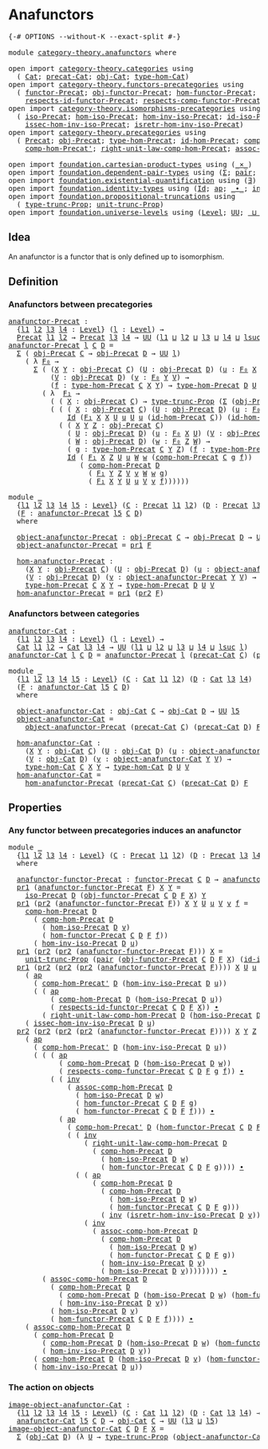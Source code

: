 # Anafunctors

<pre class="Agda"><a id="24" class="Symbol">{-#</a> <a id="28" class="Keyword">OPTIONS</a> <a id="36" class="Pragma">--without-K</a> <a id="48" class="Pragma">--exact-split</a> <a id="62" class="Symbol">#-}</a>

<a id="67" class="Keyword">module</a> <a id="74" href="category-theory.anafunctors.html" class="Module">category-theory.anafunctors</a> <a id="102" class="Keyword">where</a>

<a id="109" class="Keyword">open</a> <a id="114" class="Keyword">import</a> <a id="121" href="category-theory.categories.html" class="Module">category-theory.categories</a> <a id="148" class="Keyword">using</a>
  <a id="156" class="Symbol">(</a> <a id="158" href="category-theory.categories.html#2099" class="Function">Cat</a><a id="161" class="Symbol">;</a> <a id="163" href="category-theory.categories.html#2249" class="Function">precat-Cat</a><a id="173" class="Symbol">;</a> <a id="175" href="category-theory.categories.html#2299" class="Function">obj-Cat</a><a id="182" class="Symbol">;</a> <a id="184" href="category-theory.categories.html#2429" class="Function">type-hom-Cat</a><a id="196" class="Symbol">)</a>
<a id="198" class="Keyword">open</a> <a id="203" class="Keyword">import</a> <a id="210" href="category-theory.functors-precategories.html" class="Module">category-theory.functors-precategories</a> <a id="249" class="Keyword">using</a>
  <a id="257" class="Symbol">(</a> <a id="259" href="category-theory.functors-precategories.html#1046" class="Function">functor-Precat</a><a id="273" class="Symbol">;</a> <a id="275" href="category-theory.functors-precategories.html#1611" class="Function">obj-functor-Precat</a><a id="293" class="Symbol">;</a> <a id="295" href="category-theory.functors-precategories.html#1707" class="Function">hom-functor-Precat</a><a id="313" class="Symbol">;</a>
    <a id="319" href="category-theory.functors-precategories.html#2258" class="Function">respects-id-functor-Precat</a><a id="345" class="Symbol">;</a> <a id="347" href="category-theory.functors-precategories.html#1928" class="Function">respects-comp-functor-Precat</a><a id="375" class="Symbol">)</a>
<a id="377" class="Keyword">open</a> <a id="382" class="Keyword">import</a> <a id="389" href="category-theory.isomorphisms-precategories.html" class="Module">category-theory.isomorphisms-precategories</a> <a id="432" class="Keyword">using</a>
  <a id="440" class="Symbol">(</a> <a id="442" href="category-theory.isomorphisms-precategories.html#3057" class="Function">iso-Precat</a><a id="452" class="Symbol">;</a> <a id="454" href="category-theory.isomorphisms-precategories.html#3165" class="Function">hom-iso-Precat</a><a id="468" class="Symbol">;</a> <a id="470" href="category-theory.isomorphisms-precategories.html#3518" class="Function">hom-inv-iso-Precat</a><a id="488" class="Symbol">;</a> <a id="490" href="category-theory.isomorphisms-precategories.html#4737" class="Function">id-iso-Precat</a><a id="503" class="Symbol">;</a>
    <a id="509" href="category-theory.isomorphisms-precategories.html#3663" class="Function">issec-hom-inv-iso-Precat</a><a id="533" class="Symbol">;</a> <a id="535" href="category-theory.isomorphisms-precategories.html#3904" class="Function">isretr-hom-inv-iso-Precat</a><a id="560" class="Symbol">)</a>
<a id="562" class="Keyword">open</a> <a id="567" class="Keyword">import</a> <a id="574" href="category-theory.precategories.html" class="Module">category-theory.precategories</a> <a id="604" class="Keyword">using</a>
  <a id="612" class="Symbol">(</a> <a id="614" href="category-theory.precategories.html#2242" class="Function">Precat</a><a id="620" class="Symbol">;</a> <a id="622" href="category-theory.precategories.html#2555" class="Function">obj-Precat</a><a id="632" class="Symbol">;</a> <a id="634" href="category-theory.precategories.html#2674" class="Function">type-hom-Precat</a><a id="649" class="Symbol">;</a> <a id="651" href="category-theory.precategories.html#3833" class="Function">id-hom-Precat</a><a id="664" class="Symbol">;</a> <a id="666" href="category-theory.precategories.html#3056" class="Function">comp-hom-Precat</a><a id="681" class="Symbol">;</a>
    <a id="687" href="category-theory.precategories.html#3223" class="Function">comp-hom-Precat&#39;</a><a id="703" class="Symbol">;</a> <a id="705" href="category-theory.precategories.html#4126" class="Function">right-unit-law-comp-hom-Precat</a><a id="735" class="Symbol">;</a> <a id="737" href="category-theory.precategories.html#3381" class="Function">assoc-comp-hom-Precat</a><a id="758" class="Symbol">)</a>

<a id="761" class="Keyword">open</a> <a id="766" class="Keyword">import</a> <a id="773" href="foundation.cartesian-product-types.html" class="Module">foundation.cartesian-product-types</a> <a id="808" class="Keyword">using</a> <a id="814" class="Symbol">(</a><a id="815" href="foundation-core.cartesian-product-types.html#577" class="Function Operator">_×_</a><a id="818" class="Symbol">)</a>
<a id="820" class="Keyword">open</a> <a id="825" class="Keyword">import</a> <a id="832" href="foundation.dependent-pair-types.html" class="Module">foundation.dependent-pair-types</a> <a id="864" class="Keyword">using</a> <a id="870" class="Symbol">(</a><a id="871" href="foundation-core.dependent-pair-types.html#502" class="Record">Σ</a><a id="872" class="Symbol">;</a> <a id="874" href="foundation-core.dependent-pair-types.html#575" class="InductiveConstructor">pair</a><a id="878" class="Symbol">;</a> <a id="880" href="foundation-core.dependent-pair-types.html#592" class="Field">pr1</a><a id="883" class="Symbol">;</a> <a id="885" href="foundation-core.dependent-pair-types.html#604" class="Field">pr2</a><a id="888" class="Symbol">)</a>
<a id="890" class="Keyword">open</a> <a id="895" class="Keyword">import</a> <a id="902" href="foundation.existential-quantification.html" class="Module">foundation.existential-quantification</a> <a id="940" class="Keyword">using</a> <a id="946" class="Symbol">(</a><a id="947" href="foundation.existential-quantification.html#1759" class="Function">∃</a><a id="948" class="Symbol">)</a>
<a id="950" class="Keyword">open</a> <a id="955" class="Keyword">import</a> <a id="962" href="foundation.identity-types.html" class="Module">foundation.identity-types</a> <a id="988" class="Keyword">using</a> <a id="994" class="Symbol">(</a><a id="995" href="foundation-core.identity-types.html#1754" class="Datatype">Id</a><a id="997" class="Symbol">;</a> <a id="999" href="foundation-core.identity-types.html#4017" class="Function">ap</a><a id="1001" class="Symbol">;</a> <a id="1003" href="foundation-core.identity-types.html#2412" class="Function Operator">_∙_</a><a id="1006" class="Symbol">;</a> <a id="1008" href="foundation-core.identity-types.html#2716" class="Function">inv</a><a id="1011" class="Symbol">)</a>
<a id="1013" class="Keyword">open</a> <a id="1018" class="Keyword">import</a> <a id="1025" href="foundation.propositional-truncations.html" class="Module">foundation.propositional-truncations</a> <a id="1062" class="Keyword">using</a>
  <a id="1070" class="Symbol">(</a> <a id="1072" href="foundation.propositional-truncations.html#2012" class="Function">type-trunc-Prop</a><a id="1087" class="Symbol">;</a> <a id="1089" href="foundation.propositional-truncations.html#2096" class="Function">unit-trunc-Prop</a><a id="1104" class="Symbol">)</a>
<a id="1106" class="Keyword">open</a> <a id="1111" class="Keyword">import</a> <a id="1118" href="foundation.universe-levels.html" class="Module">foundation.universe-levels</a> <a id="1145" class="Keyword">using</a> <a id="1151" class="Symbol">(</a><a id="1152" href="Agda.Primitive.html#597" class="Postulate">Level</a><a id="1157" class="Symbol">;</a> <a id="1159" href="foundation-core.universe-levels.html#222" class="Primitive">UU</a><a id="1161" class="Symbol">;</a> <a id="1163" href="Agda.Primitive.html#810" class="Primitive Operator">_⊔_</a><a id="1166" class="Symbol">;</a> <a id="1168" href="Agda.Primitive.html#780" class="Primitive">lsuc</a><a id="1172" class="Symbol">)</a>
</pre>
## Idea

An anafunctor is a functor that is only defined up to isomorphism.

## Definition

### Anafunctors between precategories

<pre class="Agda"><a id="anafunctor-Precat"></a><a id="1318" href="category-theory.anafunctors.html#1318" class="Function">anafunctor-Precat</a> <a id="1336" class="Symbol">:</a>
  <a id="1340" class="Symbol">{</a><a id="1341" href="category-theory.anafunctors.html#1341" class="Bound">l1</a> <a id="1344" href="category-theory.anafunctors.html#1344" class="Bound">l2</a> <a id="1347" href="category-theory.anafunctors.html#1347" class="Bound">l3</a> <a id="1350" href="category-theory.anafunctors.html#1350" class="Bound">l4</a> <a id="1353" class="Symbol">:</a> <a id="1355" href="Agda.Primitive.html#597" class="Postulate">Level</a><a id="1360" class="Symbol">}</a> <a id="1362" class="Symbol">(</a><a id="1363" href="category-theory.anafunctors.html#1363" class="Bound">l</a> <a id="1365" class="Symbol">:</a> <a id="1367" href="Agda.Primitive.html#597" class="Postulate">Level</a><a id="1372" class="Symbol">)</a> <a id="1374" class="Symbol">→</a>
  <a id="1378" href="category-theory.precategories.html#2242" class="Function">Precat</a> <a id="1385" href="category-theory.anafunctors.html#1341" class="Bound">l1</a> <a id="1388" href="category-theory.anafunctors.html#1344" class="Bound">l2</a> <a id="1391" class="Symbol">→</a> <a id="1393" href="category-theory.precategories.html#2242" class="Function">Precat</a> <a id="1400" href="category-theory.anafunctors.html#1347" class="Bound">l3</a> <a id="1403" href="category-theory.anafunctors.html#1350" class="Bound">l4</a> <a id="1406" class="Symbol">→</a> <a id="1408" href="foundation-core.universe-levels.html#222" class="Primitive">UU</a> <a id="1411" class="Symbol">(</a><a id="1412" href="category-theory.anafunctors.html#1341" class="Bound">l1</a> <a id="1415" href="Agda.Primitive.html#810" class="Primitive Operator">⊔</a> <a id="1417" href="category-theory.anafunctors.html#1344" class="Bound">l2</a> <a id="1420" href="Agda.Primitive.html#810" class="Primitive Operator">⊔</a> <a id="1422" href="category-theory.anafunctors.html#1347" class="Bound">l3</a> <a id="1425" href="Agda.Primitive.html#810" class="Primitive Operator">⊔</a> <a id="1427" href="category-theory.anafunctors.html#1350" class="Bound">l4</a> <a id="1430" href="Agda.Primitive.html#810" class="Primitive Operator">⊔</a> <a id="1432" href="Agda.Primitive.html#780" class="Primitive">lsuc</a> <a id="1437" href="category-theory.anafunctors.html#1363" class="Bound">l</a><a id="1438" class="Symbol">)</a>
<a id="1440" href="category-theory.anafunctors.html#1318" class="Function">anafunctor-Precat</a> <a id="1458" href="category-theory.anafunctors.html#1458" class="Bound">l</a> <a id="1460" href="category-theory.anafunctors.html#1460" class="Bound">C</a> <a id="1462" href="category-theory.anafunctors.html#1462" class="Bound">D</a> <a id="1464" class="Symbol">=</a>
  <a id="1468" href="foundation-core.dependent-pair-types.html#502" class="Record">Σ</a> <a id="1470" class="Symbol">(</a> <a id="1472" href="category-theory.precategories.html#2555" class="Function">obj-Precat</a> <a id="1483" href="category-theory.anafunctors.html#1460" class="Bound">C</a> <a id="1485" class="Symbol">→</a> <a id="1487" href="category-theory.precategories.html#2555" class="Function">obj-Precat</a> <a id="1498" href="category-theory.anafunctors.html#1462" class="Bound">D</a> <a id="1500" class="Symbol">→</a> <a id="1502" href="foundation-core.universe-levels.html#222" class="Primitive">UU</a> <a id="1505" href="category-theory.anafunctors.html#1458" class="Bound">l</a><a id="1506" class="Symbol">)</a>
    <a id="1512" class="Symbol">(</a> <a id="1514" class="Symbol">λ</a> <a id="1516" href="category-theory.anafunctors.html#1516" class="Bound">F₀</a> <a id="1519" class="Symbol">→</a>
      <a id="1527" href="foundation-core.dependent-pair-types.html#502" class="Record">Σ</a> <a id="1529" class="Symbol">(</a> <a id="1531" class="Symbol">(</a><a id="1532" href="category-theory.anafunctors.html#1532" class="Bound">X</a> <a id="1534" href="category-theory.anafunctors.html#1534" class="Bound">Y</a> <a id="1536" class="Symbol">:</a> <a id="1538" href="category-theory.precategories.html#2555" class="Function">obj-Precat</a> <a id="1549" href="category-theory.anafunctors.html#1460" class="Bound">C</a><a id="1550" class="Symbol">)</a> <a id="1552" class="Symbol">(</a><a id="1553" href="category-theory.anafunctors.html#1553" class="Bound">U</a> <a id="1555" class="Symbol">:</a> <a id="1557" href="category-theory.precategories.html#2555" class="Function">obj-Precat</a> <a id="1568" href="category-theory.anafunctors.html#1462" class="Bound">D</a><a id="1569" class="Symbol">)</a> <a id="1571" class="Symbol">(</a><a id="1572" href="category-theory.anafunctors.html#1572" class="Bound">u</a> <a id="1574" class="Symbol">:</a> <a id="1576" href="category-theory.anafunctors.html#1516" class="Bound">F₀</a> <a id="1579" href="category-theory.anafunctors.html#1532" class="Bound">X</a> <a id="1581" href="category-theory.anafunctors.html#1553" class="Bound">U</a><a id="1582" class="Symbol">)</a> <a id="1584" class="Symbol">→</a>
          <a id="1596" class="Symbol">(</a><a id="1597" href="category-theory.anafunctors.html#1597" class="Bound">V</a> <a id="1599" class="Symbol">:</a> <a id="1601" href="category-theory.precategories.html#2555" class="Function">obj-Precat</a> <a id="1612" href="category-theory.anafunctors.html#1462" class="Bound">D</a><a id="1613" class="Symbol">)</a> <a id="1615" class="Symbol">(</a><a id="1616" href="category-theory.anafunctors.html#1616" class="Bound">v</a> <a id="1618" class="Symbol">:</a> <a id="1620" href="category-theory.anafunctors.html#1516" class="Bound">F₀</a> <a id="1623" href="category-theory.anafunctors.html#1534" class="Bound">Y</a> <a id="1625" href="category-theory.anafunctors.html#1597" class="Bound">V</a><a id="1626" class="Symbol">)</a> <a id="1628" class="Symbol">→</a>
          <a id="1640" class="Symbol">(</a><a id="1641" href="category-theory.anafunctors.html#1641" class="Bound">f</a> <a id="1643" class="Symbol">:</a> <a id="1645" href="category-theory.precategories.html#2674" class="Function">type-hom-Precat</a> <a id="1661" href="category-theory.anafunctors.html#1460" class="Bound">C</a> <a id="1663" href="category-theory.anafunctors.html#1532" class="Bound">X</a> <a id="1665" href="category-theory.anafunctors.html#1534" class="Bound">Y</a><a id="1666" class="Symbol">)</a> <a id="1668" class="Symbol">→</a> <a id="1670" href="category-theory.precategories.html#2674" class="Function">type-hom-Precat</a> <a id="1686" href="category-theory.anafunctors.html#1462" class="Bound">D</a> <a id="1688" href="category-theory.anafunctors.html#1553" class="Bound">U</a> <a id="1690" href="category-theory.anafunctors.html#1597" class="Bound">V</a><a id="1691" class="Symbol">)</a>
        <a id="1701" class="Symbol">(</a> <a id="1703" class="Symbol">λ</a>  <a id="1706" href="category-theory.anafunctors.html#1706" class="Bound">F₁</a> <a id="1709" class="Symbol">→</a>
          <a id="1721" class="Symbol">(</a> <a id="1723" class="Symbol">(</a> <a id="1725" href="category-theory.anafunctors.html#1725" class="Bound">X</a> <a id="1727" class="Symbol">:</a> <a id="1729" href="category-theory.precategories.html#2555" class="Function">obj-Precat</a> <a id="1740" href="category-theory.anafunctors.html#1460" class="Bound">C</a><a id="1741" class="Symbol">)</a> <a id="1743" class="Symbol">→</a> <a id="1745" href="foundation.propositional-truncations.html#2012" class="Function">type-trunc-Prop</a> <a id="1761" class="Symbol">(</a><a id="1762" href="foundation-core.dependent-pair-types.html#502" class="Record">Σ</a> <a id="1764" class="Symbol">(</a><a id="1765" href="category-theory.precategories.html#2555" class="Function">obj-Precat</a> <a id="1776" href="category-theory.anafunctors.html#1462" class="Bound">D</a><a id="1777" class="Symbol">)</a> <a id="1779" class="Symbol">(</a><a id="1780" href="category-theory.anafunctors.html#1516" class="Bound">F₀</a> <a id="1783" href="category-theory.anafunctors.html#1725" class="Bound">X</a><a id="1784" class="Symbol">)))</a> <a id="1788" href="foundation-core.cartesian-product-types.html#577" class="Function Operator">×</a>
          <a id="1800" class="Symbol">(</a> <a id="1802" class="Symbol">(</a> <a id="1804" class="Symbol">(</a> <a id="1806" href="category-theory.anafunctors.html#1806" class="Bound">X</a> <a id="1808" class="Symbol">:</a> <a id="1810" href="category-theory.precategories.html#2555" class="Function">obj-Precat</a> <a id="1821" href="category-theory.anafunctors.html#1460" class="Bound">C</a><a id="1822" class="Symbol">)</a> <a id="1824" class="Symbol">(</a><a id="1825" href="category-theory.anafunctors.html#1825" class="Bound">U</a> <a id="1827" class="Symbol">:</a> <a id="1829" href="category-theory.precategories.html#2555" class="Function">obj-Precat</a> <a id="1840" href="category-theory.anafunctors.html#1462" class="Bound">D</a><a id="1841" class="Symbol">)</a> <a id="1843" class="Symbol">(</a><a id="1844" href="category-theory.anafunctors.html#1844" class="Bound">u</a> <a id="1846" class="Symbol">:</a> <a id="1848" href="category-theory.anafunctors.html#1516" class="Bound">F₀</a> <a id="1851" href="category-theory.anafunctors.html#1806" class="Bound">X</a> <a id="1853" href="category-theory.anafunctors.html#1825" class="Bound">U</a><a id="1854" class="Symbol">)</a> <a id="1856" class="Symbol">→</a>
              <a id="1872" href="foundation-core.identity-types.html#1754" class="Datatype">Id</a> <a id="1875" class="Symbol">(</a><a id="1876" href="category-theory.anafunctors.html#1706" class="Bound">F₁</a> <a id="1879" href="category-theory.anafunctors.html#1806" class="Bound">X</a> <a id="1881" href="category-theory.anafunctors.html#1806" class="Bound">X</a> <a id="1883" href="category-theory.anafunctors.html#1825" class="Bound">U</a> <a id="1885" href="category-theory.anafunctors.html#1844" class="Bound">u</a> <a id="1887" href="category-theory.anafunctors.html#1825" class="Bound">U</a> <a id="1889" href="category-theory.anafunctors.html#1844" class="Bound">u</a> <a id="1891" class="Symbol">(</a><a id="1892" href="category-theory.precategories.html#3833" class="Function">id-hom-Precat</a> <a id="1906" href="category-theory.anafunctors.html#1460" class="Bound">C</a><a id="1907" class="Symbol">))</a> <a id="1910" class="Symbol">(</a><a id="1911" href="category-theory.precategories.html#3833" class="Function">id-hom-Precat</a> <a id="1925" href="category-theory.anafunctors.html#1462" class="Bound">D</a><a id="1926" class="Symbol">))</a> <a id="1929" href="foundation-core.cartesian-product-types.html#577" class="Function Operator">×</a>
            <a id="1943" class="Symbol">(</a> <a id="1945" class="Symbol">(</a> <a id="1947" href="category-theory.anafunctors.html#1947" class="Bound">X</a> <a id="1949" href="category-theory.anafunctors.html#1949" class="Bound">Y</a> <a id="1951" href="category-theory.anafunctors.html#1951" class="Bound">Z</a> <a id="1953" class="Symbol">:</a> <a id="1955" href="category-theory.precategories.html#2555" class="Function">obj-Precat</a> <a id="1966" href="category-theory.anafunctors.html#1460" class="Bound">C</a><a id="1967" class="Symbol">)</a>
              <a id="1983" class="Symbol">(</a> <a id="1985" href="category-theory.anafunctors.html#1985" class="Bound">U</a> <a id="1987" class="Symbol">:</a> <a id="1989" href="category-theory.precategories.html#2555" class="Function">obj-Precat</a> <a id="2000" href="category-theory.anafunctors.html#1462" class="Bound">D</a><a id="2001" class="Symbol">)</a> <a id="2003" class="Symbol">(</a><a id="2004" href="category-theory.anafunctors.html#2004" class="Bound">u</a> <a id="2006" class="Symbol">:</a> <a id="2008" href="category-theory.anafunctors.html#1516" class="Bound">F₀</a> <a id="2011" href="category-theory.anafunctors.html#1947" class="Bound">X</a> <a id="2013" href="category-theory.anafunctors.html#1985" class="Bound">U</a><a id="2014" class="Symbol">)</a> <a id="2016" class="Symbol">(</a><a id="2017" href="category-theory.anafunctors.html#2017" class="Bound">V</a> <a id="2019" class="Symbol">:</a> <a id="2021" href="category-theory.precategories.html#2555" class="Function">obj-Precat</a> <a id="2032" href="category-theory.anafunctors.html#1462" class="Bound">D</a><a id="2033" class="Symbol">)</a> <a id="2035" class="Symbol">(</a><a id="2036" href="category-theory.anafunctors.html#2036" class="Bound">v</a> <a id="2038" class="Symbol">:</a> <a id="2040" href="category-theory.anafunctors.html#1516" class="Bound">F₀</a> <a id="2043" href="category-theory.anafunctors.html#1949" class="Bound">Y</a> <a id="2045" href="category-theory.anafunctors.html#2017" class="Bound">V</a><a id="2046" class="Symbol">)</a>
              <a id="2062" class="Symbol">(</a> <a id="2064" href="category-theory.anafunctors.html#2064" class="Bound">W</a> <a id="2066" class="Symbol">:</a> <a id="2068" href="category-theory.precategories.html#2555" class="Function">obj-Precat</a> <a id="2079" href="category-theory.anafunctors.html#1462" class="Bound">D</a><a id="2080" class="Symbol">)</a> <a id="2082" class="Symbol">(</a><a id="2083" href="category-theory.anafunctors.html#2083" class="Bound">w</a> <a id="2085" class="Symbol">:</a> <a id="2087" href="category-theory.anafunctors.html#1516" class="Bound">F₀</a> <a id="2090" href="category-theory.anafunctors.html#1951" class="Bound">Z</a> <a id="2092" href="category-theory.anafunctors.html#2064" class="Bound">W</a><a id="2093" class="Symbol">)</a> <a id="2095" class="Symbol">→</a>
              <a id="2111" class="Symbol">(</a> <a id="2113" href="category-theory.anafunctors.html#2113" class="Bound">g</a> <a id="2115" class="Symbol">:</a> <a id="2117" href="category-theory.precategories.html#2674" class="Function">type-hom-Precat</a> <a id="2133" href="category-theory.anafunctors.html#1460" class="Bound">C</a> <a id="2135" href="category-theory.anafunctors.html#1949" class="Bound">Y</a> <a id="2137" href="category-theory.anafunctors.html#1951" class="Bound">Z</a><a id="2138" class="Symbol">)</a> <a id="2140" class="Symbol">(</a><a id="2141" href="category-theory.anafunctors.html#2141" class="Bound">f</a> <a id="2143" class="Symbol">:</a> <a id="2145" href="category-theory.precategories.html#2674" class="Function">type-hom-Precat</a> <a id="2161" href="category-theory.anafunctors.html#1460" class="Bound">C</a> <a id="2163" href="category-theory.anafunctors.html#1947" class="Bound">X</a> <a id="2165" href="category-theory.anafunctors.html#1949" class="Bound">Y</a><a id="2166" class="Symbol">)</a> <a id="2168" class="Symbol">→</a>
              <a id="2184" href="foundation-core.identity-types.html#1754" class="Datatype">Id</a> <a id="2187" class="Symbol">(</a> <a id="2189" href="category-theory.anafunctors.html#1706" class="Bound">F₁</a> <a id="2192" href="category-theory.anafunctors.html#1947" class="Bound">X</a> <a id="2194" href="category-theory.anafunctors.html#1951" class="Bound">Z</a> <a id="2196" href="category-theory.anafunctors.html#1985" class="Bound">U</a> <a id="2198" href="category-theory.anafunctors.html#2004" class="Bound">u</a> <a id="2200" href="category-theory.anafunctors.html#2064" class="Bound">W</a> <a id="2202" href="category-theory.anafunctors.html#2083" class="Bound">w</a> <a id="2204" class="Symbol">(</a><a id="2205" href="category-theory.precategories.html#3056" class="Function">comp-hom-Precat</a> <a id="2221" href="category-theory.anafunctors.html#1460" class="Bound">C</a> <a id="2223" href="category-theory.anafunctors.html#2113" class="Bound">g</a> <a id="2225" href="category-theory.anafunctors.html#2141" class="Bound">f</a><a id="2226" class="Symbol">))</a>
                 <a id="2246" class="Symbol">(</a> <a id="2248" href="category-theory.precategories.html#3056" class="Function">comp-hom-Precat</a> <a id="2264" href="category-theory.anafunctors.html#1462" class="Bound">D</a>
                   <a id="2285" class="Symbol">(</a> <a id="2287" href="category-theory.anafunctors.html#1706" class="Bound">F₁</a> <a id="2290" href="category-theory.anafunctors.html#1949" class="Bound">Y</a> <a id="2292" href="category-theory.anafunctors.html#1951" class="Bound">Z</a> <a id="2294" href="category-theory.anafunctors.html#2017" class="Bound">V</a> <a id="2296" href="category-theory.anafunctors.html#2036" class="Bound">v</a> <a id="2298" href="category-theory.anafunctors.html#2064" class="Bound">W</a> <a id="2300" href="category-theory.anafunctors.html#2083" class="Bound">w</a> <a id="2302" href="category-theory.anafunctors.html#2113" class="Bound">g</a><a id="2303" class="Symbol">)</a>
                   <a id="2324" class="Symbol">(</a> <a id="2326" href="category-theory.anafunctors.html#1706" class="Bound">F₁</a> <a id="2329" href="category-theory.anafunctors.html#1947" class="Bound">X</a> <a id="2331" href="category-theory.anafunctors.html#1949" class="Bound">Y</a> <a id="2333" href="category-theory.anafunctors.html#1985" class="Bound">U</a> <a id="2335" href="category-theory.anafunctors.html#2004" class="Bound">u</a> <a id="2337" href="category-theory.anafunctors.html#2017" class="Bound">V</a> <a id="2339" href="category-theory.anafunctors.html#2036" class="Bound">v</a> <a id="2341" href="category-theory.anafunctors.html#2141" class="Bound">f</a><a id="2342" class="Symbol">))))))</a>

<a id="2350" class="Keyword">module</a> <a id="2357" href="category-theory.anafunctors.html#2357" class="Module">_</a>
  <a id="2361" class="Symbol">{</a><a id="2362" href="category-theory.anafunctors.html#2362" class="Bound">l1</a> <a id="2365" href="category-theory.anafunctors.html#2365" class="Bound">l2</a> <a id="2368" href="category-theory.anafunctors.html#2368" class="Bound">l3</a> <a id="2371" href="category-theory.anafunctors.html#2371" class="Bound">l4</a> <a id="2374" href="category-theory.anafunctors.html#2374" class="Bound">l5</a> <a id="2377" class="Symbol">:</a> <a id="2379" href="Agda.Primitive.html#597" class="Postulate">Level</a><a id="2384" class="Symbol">}</a> <a id="2386" class="Symbol">(</a><a id="2387" href="category-theory.anafunctors.html#2387" class="Bound">C</a> <a id="2389" class="Symbol">:</a> <a id="2391" href="category-theory.precategories.html#2242" class="Function">Precat</a> <a id="2398" href="category-theory.anafunctors.html#2362" class="Bound">l1</a> <a id="2401" href="category-theory.anafunctors.html#2365" class="Bound">l2</a><a id="2403" class="Symbol">)</a> <a id="2405" class="Symbol">(</a><a id="2406" href="category-theory.anafunctors.html#2406" class="Bound">D</a> <a id="2408" class="Symbol">:</a> <a id="2410" href="category-theory.precategories.html#2242" class="Function">Precat</a> <a id="2417" href="category-theory.anafunctors.html#2368" class="Bound">l3</a> <a id="2420" href="category-theory.anafunctors.html#2371" class="Bound">l4</a><a id="2422" class="Symbol">)</a>
  <a id="2426" class="Symbol">(</a><a id="2427" href="category-theory.anafunctors.html#2427" class="Bound">F</a> <a id="2429" class="Symbol">:</a> <a id="2431" href="category-theory.anafunctors.html#1318" class="Function">anafunctor-Precat</a> <a id="2449" href="category-theory.anafunctors.html#2374" class="Bound">l5</a> <a id="2452" href="category-theory.anafunctors.html#2387" class="Bound">C</a> <a id="2454" href="category-theory.anafunctors.html#2406" class="Bound">D</a><a id="2455" class="Symbol">)</a>
  <a id="2459" class="Keyword">where</a>
  
  <a id="2470" href="category-theory.anafunctors.html#2470" class="Function">object-anafunctor-Precat</a> <a id="2495" class="Symbol">:</a> <a id="2497" href="category-theory.precategories.html#2555" class="Function">obj-Precat</a> <a id="2508" href="category-theory.anafunctors.html#2387" class="Bound">C</a> <a id="2510" class="Symbol">→</a> <a id="2512" href="category-theory.precategories.html#2555" class="Function">obj-Precat</a> <a id="2523" href="category-theory.anafunctors.html#2406" class="Bound">D</a> <a id="2525" class="Symbol">→</a> <a id="2527" href="foundation-core.universe-levels.html#222" class="Primitive">UU</a> <a id="2530" href="category-theory.anafunctors.html#2374" class="Bound">l5</a>
  <a id="2535" href="category-theory.anafunctors.html#2470" class="Function">object-anafunctor-Precat</a> <a id="2560" class="Symbol">=</a> <a id="2562" href="foundation-core.dependent-pair-types.html#592" class="Field">pr1</a> <a id="2566" href="category-theory.anafunctors.html#2427" class="Bound">F</a>

  <a id="2571" href="category-theory.anafunctors.html#2571" class="Function">hom-anafunctor-Precat</a> <a id="2593" class="Symbol">:</a>
    <a id="2599" class="Symbol">(</a><a id="2600" href="category-theory.anafunctors.html#2600" class="Bound">X</a> <a id="2602" href="category-theory.anafunctors.html#2602" class="Bound">Y</a> <a id="2604" class="Symbol">:</a> <a id="2606" href="category-theory.precategories.html#2555" class="Function">obj-Precat</a> <a id="2617" href="category-theory.anafunctors.html#2387" class="Bound">C</a><a id="2618" class="Symbol">)</a> <a id="2620" class="Symbol">(</a><a id="2621" href="category-theory.anafunctors.html#2621" class="Bound">U</a> <a id="2623" class="Symbol">:</a> <a id="2625" href="category-theory.precategories.html#2555" class="Function">obj-Precat</a> <a id="2636" href="category-theory.anafunctors.html#2406" class="Bound">D</a><a id="2637" class="Symbol">)</a> <a id="2639" class="Symbol">(</a><a id="2640" href="category-theory.anafunctors.html#2640" class="Bound">u</a> <a id="2642" class="Symbol">:</a> <a id="2644" href="category-theory.anafunctors.html#2470" class="Function">object-anafunctor-Precat</a> <a id="2669" href="category-theory.anafunctors.html#2600" class="Bound">X</a> <a id="2671" href="category-theory.anafunctors.html#2621" class="Bound">U</a><a id="2672" class="Symbol">)</a>
    <a id="2678" class="Symbol">(</a><a id="2679" href="category-theory.anafunctors.html#2679" class="Bound">V</a> <a id="2681" class="Symbol">:</a> <a id="2683" href="category-theory.precategories.html#2555" class="Function">obj-Precat</a> <a id="2694" href="category-theory.anafunctors.html#2406" class="Bound">D</a><a id="2695" class="Symbol">)</a> <a id="2697" class="Symbol">(</a><a id="2698" href="category-theory.anafunctors.html#2698" class="Bound">v</a> <a id="2700" class="Symbol">:</a> <a id="2702" href="category-theory.anafunctors.html#2470" class="Function">object-anafunctor-Precat</a> <a id="2727" href="category-theory.anafunctors.html#2602" class="Bound">Y</a> <a id="2729" href="category-theory.anafunctors.html#2679" class="Bound">V</a><a id="2730" class="Symbol">)</a> <a id="2732" class="Symbol">→</a>
    <a id="2738" href="category-theory.precategories.html#2674" class="Function">type-hom-Precat</a> <a id="2754" href="category-theory.anafunctors.html#2387" class="Bound">C</a> <a id="2756" href="category-theory.anafunctors.html#2600" class="Bound">X</a> <a id="2758" href="category-theory.anafunctors.html#2602" class="Bound">Y</a> <a id="2760" class="Symbol">→</a> <a id="2762" href="category-theory.precategories.html#2674" class="Function">type-hom-Precat</a> <a id="2778" href="category-theory.anafunctors.html#2406" class="Bound">D</a> <a id="2780" href="category-theory.anafunctors.html#2621" class="Bound">U</a> <a id="2782" href="category-theory.anafunctors.html#2679" class="Bound">V</a>
  <a id="2786" href="category-theory.anafunctors.html#2571" class="Function">hom-anafunctor-Precat</a> <a id="2808" class="Symbol">=</a> <a id="2810" href="foundation-core.dependent-pair-types.html#592" class="Field">pr1</a> <a id="2814" class="Symbol">(</a><a id="2815" href="foundation-core.dependent-pair-types.html#604" class="Field">pr2</a> <a id="2819" href="category-theory.anafunctors.html#2427" class="Bound">F</a><a id="2820" class="Symbol">)</a>
</pre>
### Anafunctors between categories

<pre class="Agda"><a id="anafunctor-Cat"></a><a id="2871" href="category-theory.anafunctors.html#2871" class="Function">anafunctor-Cat</a> <a id="2886" class="Symbol">:</a>
  <a id="2890" class="Symbol">{</a><a id="2891" href="category-theory.anafunctors.html#2891" class="Bound">l1</a> <a id="2894" href="category-theory.anafunctors.html#2894" class="Bound">l2</a> <a id="2897" href="category-theory.anafunctors.html#2897" class="Bound">l3</a> <a id="2900" href="category-theory.anafunctors.html#2900" class="Bound">l4</a> <a id="2903" class="Symbol">:</a> <a id="2905" href="Agda.Primitive.html#597" class="Postulate">Level</a><a id="2910" class="Symbol">}</a> <a id="2912" class="Symbol">(</a><a id="2913" href="category-theory.anafunctors.html#2913" class="Bound">l</a> <a id="2915" class="Symbol">:</a> <a id="2917" href="Agda.Primitive.html#597" class="Postulate">Level</a><a id="2922" class="Symbol">)</a> <a id="2924" class="Symbol">→</a>
  <a id="2928" href="category-theory.categories.html#2099" class="Function">Cat</a> <a id="2932" href="category-theory.anafunctors.html#2891" class="Bound">l1</a> <a id="2935" href="category-theory.anafunctors.html#2894" class="Bound">l2</a> <a id="2938" class="Symbol">→</a> <a id="2940" href="category-theory.categories.html#2099" class="Function">Cat</a> <a id="2944" href="category-theory.anafunctors.html#2897" class="Bound">l3</a> <a id="2947" href="category-theory.anafunctors.html#2900" class="Bound">l4</a> <a id="2950" class="Symbol">→</a> <a id="2952" href="foundation-core.universe-levels.html#222" class="Primitive">UU</a> <a id="2955" class="Symbol">(</a><a id="2956" href="category-theory.anafunctors.html#2891" class="Bound">l1</a> <a id="2959" href="Agda.Primitive.html#810" class="Primitive Operator">⊔</a> <a id="2961" href="category-theory.anafunctors.html#2894" class="Bound">l2</a> <a id="2964" href="Agda.Primitive.html#810" class="Primitive Operator">⊔</a> <a id="2966" href="category-theory.anafunctors.html#2897" class="Bound">l3</a> <a id="2969" href="Agda.Primitive.html#810" class="Primitive Operator">⊔</a> <a id="2971" href="category-theory.anafunctors.html#2900" class="Bound">l4</a> <a id="2974" href="Agda.Primitive.html#810" class="Primitive Operator">⊔</a> <a id="2976" href="Agda.Primitive.html#780" class="Primitive">lsuc</a> <a id="2981" href="category-theory.anafunctors.html#2913" class="Bound">l</a><a id="2982" class="Symbol">)</a>
<a id="2984" href="category-theory.anafunctors.html#2871" class="Function">anafunctor-Cat</a> <a id="2999" href="category-theory.anafunctors.html#2999" class="Bound">l</a> <a id="3001" href="category-theory.anafunctors.html#3001" class="Bound">C</a> <a id="3003" href="category-theory.anafunctors.html#3003" class="Bound">D</a> <a id="3005" class="Symbol">=</a> <a id="3007" href="category-theory.anafunctors.html#1318" class="Function">anafunctor-Precat</a> <a id="3025" href="category-theory.anafunctors.html#2999" class="Bound">l</a> <a id="3027" class="Symbol">(</a><a id="3028" href="category-theory.categories.html#2249" class="Function">precat-Cat</a> <a id="3039" href="category-theory.anafunctors.html#3001" class="Bound">C</a><a id="3040" class="Symbol">)</a> <a id="3042" class="Symbol">(</a><a id="3043" href="category-theory.categories.html#2249" class="Function">precat-Cat</a> <a id="3054" href="category-theory.anafunctors.html#3003" class="Bound">D</a><a id="3055" class="Symbol">)</a>

<a id="3058" class="Keyword">module</a> <a id="3065" href="category-theory.anafunctors.html#3065" class="Module">_</a>
  <a id="3069" class="Symbol">{</a><a id="3070" href="category-theory.anafunctors.html#3070" class="Bound">l1</a> <a id="3073" href="category-theory.anafunctors.html#3073" class="Bound">l2</a> <a id="3076" href="category-theory.anafunctors.html#3076" class="Bound">l3</a> <a id="3079" href="category-theory.anafunctors.html#3079" class="Bound">l4</a> <a id="3082" href="category-theory.anafunctors.html#3082" class="Bound">l5</a> <a id="3085" class="Symbol">:</a> <a id="3087" href="Agda.Primitive.html#597" class="Postulate">Level</a><a id="3092" class="Symbol">}</a> <a id="3094" class="Symbol">(</a><a id="3095" href="category-theory.anafunctors.html#3095" class="Bound">C</a> <a id="3097" class="Symbol">:</a> <a id="3099" href="category-theory.categories.html#2099" class="Function">Cat</a> <a id="3103" href="category-theory.anafunctors.html#3070" class="Bound">l1</a> <a id="3106" href="category-theory.anafunctors.html#3073" class="Bound">l2</a><a id="3108" class="Symbol">)</a> <a id="3110" class="Symbol">(</a><a id="3111" href="category-theory.anafunctors.html#3111" class="Bound">D</a> <a id="3113" class="Symbol">:</a> <a id="3115" href="category-theory.categories.html#2099" class="Function">Cat</a> <a id="3119" href="category-theory.anafunctors.html#3076" class="Bound">l3</a> <a id="3122" href="category-theory.anafunctors.html#3079" class="Bound">l4</a><a id="3124" class="Symbol">)</a>
  <a id="3128" class="Symbol">(</a><a id="3129" href="category-theory.anafunctors.html#3129" class="Bound">F</a> <a id="3131" class="Symbol">:</a> <a id="3133" href="category-theory.anafunctors.html#2871" class="Function">anafunctor-Cat</a> <a id="3148" href="category-theory.anafunctors.html#3082" class="Bound">l5</a> <a id="3151" href="category-theory.anafunctors.html#3095" class="Bound">C</a> <a id="3153" href="category-theory.anafunctors.html#3111" class="Bound">D</a><a id="3154" class="Symbol">)</a>
  <a id="3158" class="Keyword">where</a>
  
  <a id="3169" href="category-theory.anafunctors.html#3169" class="Function">object-anafunctor-Cat</a> <a id="3191" class="Symbol">:</a> <a id="3193" href="category-theory.categories.html#2299" class="Function">obj-Cat</a> <a id="3201" href="category-theory.anafunctors.html#3095" class="Bound">C</a> <a id="3203" class="Symbol">→</a> <a id="3205" href="category-theory.categories.html#2299" class="Function">obj-Cat</a> <a id="3213" href="category-theory.anafunctors.html#3111" class="Bound">D</a> <a id="3215" class="Symbol">→</a> <a id="3217" href="foundation-core.universe-levels.html#222" class="Primitive">UU</a> <a id="3220" href="category-theory.anafunctors.html#3082" class="Bound">l5</a>
  <a id="3225" href="category-theory.anafunctors.html#3169" class="Function">object-anafunctor-Cat</a> <a id="3247" class="Symbol">=</a>
    <a id="3253" href="category-theory.anafunctors.html#2470" class="Function">object-anafunctor-Precat</a> <a id="3278" class="Symbol">(</a><a id="3279" href="category-theory.categories.html#2249" class="Function">precat-Cat</a> <a id="3290" href="category-theory.anafunctors.html#3095" class="Bound">C</a><a id="3291" class="Symbol">)</a> <a id="3293" class="Symbol">(</a><a id="3294" href="category-theory.categories.html#2249" class="Function">precat-Cat</a> <a id="3305" href="category-theory.anafunctors.html#3111" class="Bound">D</a><a id="3306" class="Symbol">)</a> <a id="3308" href="category-theory.anafunctors.html#3129" class="Bound">F</a>

  <a id="3313" href="category-theory.anafunctors.html#3313" class="Function">hom-anafunctor-Cat</a> <a id="3332" class="Symbol">:</a>
    <a id="3338" class="Symbol">(</a><a id="3339" href="category-theory.anafunctors.html#3339" class="Bound">X</a> <a id="3341" href="category-theory.anafunctors.html#3341" class="Bound">Y</a> <a id="3343" class="Symbol">:</a> <a id="3345" href="category-theory.categories.html#2299" class="Function">obj-Cat</a> <a id="3353" href="category-theory.anafunctors.html#3095" class="Bound">C</a><a id="3354" class="Symbol">)</a> <a id="3356" class="Symbol">(</a><a id="3357" href="category-theory.anafunctors.html#3357" class="Bound">U</a> <a id="3359" class="Symbol">:</a> <a id="3361" href="category-theory.categories.html#2299" class="Function">obj-Cat</a> <a id="3369" href="category-theory.anafunctors.html#3111" class="Bound">D</a><a id="3370" class="Symbol">)</a> <a id="3372" class="Symbol">(</a><a id="3373" href="category-theory.anafunctors.html#3373" class="Bound">u</a> <a id="3375" class="Symbol">:</a> <a id="3377" href="category-theory.anafunctors.html#3169" class="Function">object-anafunctor-Cat</a> <a id="3399" href="category-theory.anafunctors.html#3339" class="Bound">X</a> <a id="3401" href="category-theory.anafunctors.html#3357" class="Bound">U</a><a id="3402" class="Symbol">)</a>
    <a id="3408" class="Symbol">(</a><a id="3409" href="category-theory.anafunctors.html#3409" class="Bound">V</a> <a id="3411" class="Symbol">:</a> <a id="3413" href="category-theory.categories.html#2299" class="Function">obj-Cat</a> <a id="3421" href="category-theory.anafunctors.html#3111" class="Bound">D</a><a id="3422" class="Symbol">)</a> <a id="3424" class="Symbol">(</a><a id="3425" href="category-theory.anafunctors.html#3425" class="Bound">v</a> <a id="3427" class="Symbol">:</a> <a id="3429" href="category-theory.anafunctors.html#3169" class="Function">object-anafunctor-Cat</a> <a id="3451" href="category-theory.anafunctors.html#3341" class="Bound">Y</a> <a id="3453" href="category-theory.anafunctors.html#3409" class="Bound">V</a><a id="3454" class="Symbol">)</a> <a id="3456" class="Symbol">→</a>
    <a id="3462" href="category-theory.categories.html#2429" class="Function">type-hom-Cat</a> <a id="3475" href="category-theory.anafunctors.html#3095" class="Bound">C</a> <a id="3477" href="category-theory.anafunctors.html#3339" class="Bound">X</a> <a id="3479" href="category-theory.anafunctors.html#3341" class="Bound">Y</a> <a id="3481" class="Symbol">→</a> <a id="3483" href="category-theory.categories.html#2429" class="Function">type-hom-Cat</a> <a id="3496" href="category-theory.anafunctors.html#3111" class="Bound">D</a> <a id="3498" href="category-theory.anafunctors.html#3357" class="Bound">U</a> <a id="3500" href="category-theory.anafunctors.html#3409" class="Bound">V</a>
  <a id="3504" href="category-theory.anafunctors.html#3313" class="Function">hom-anafunctor-Cat</a> <a id="3523" class="Symbol">=</a>
    <a id="3529" href="category-theory.anafunctors.html#2571" class="Function">hom-anafunctor-Precat</a> <a id="3551" class="Symbol">(</a><a id="3552" href="category-theory.categories.html#2249" class="Function">precat-Cat</a> <a id="3563" href="category-theory.anafunctors.html#3095" class="Bound">C</a><a id="3564" class="Symbol">)</a> <a id="3566" class="Symbol">(</a><a id="3567" href="category-theory.categories.html#2249" class="Function">precat-Cat</a> <a id="3578" href="category-theory.anafunctors.html#3111" class="Bound">D</a><a id="3579" class="Symbol">)</a> <a id="3581" href="category-theory.anafunctors.html#3129" class="Bound">F</a>
</pre>
## Properties

### Any functor between precategories induces an anafunctor

<pre class="Agda"><a id="3672" class="Keyword">module</a> <a id="3679" href="category-theory.anafunctors.html#3679" class="Module">_</a>
  <a id="3683" class="Symbol">{</a><a id="3684" href="category-theory.anafunctors.html#3684" class="Bound">l1</a> <a id="3687" href="category-theory.anafunctors.html#3687" class="Bound">l2</a> <a id="3690" href="category-theory.anafunctors.html#3690" class="Bound">l3</a> <a id="3693" href="category-theory.anafunctors.html#3693" class="Bound">l4</a> <a id="3696" class="Symbol">:</a> <a id="3698" href="Agda.Primitive.html#597" class="Postulate">Level</a><a id="3703" class="Symbol">}</a> <a id="3705" class="Symbol">(</a><a id="3706" href="category-theory.anafunctors.html#3706" class="Bound">C</a> <a id="3708" class="Symbol">:</a> <a id="3710" href="category-theory.precategories.html#2242" class="Function">Precat</a> <a id="3717" href="category-theory.anafunctors.html#3684" class="Bound">l1</a> <a id="3720" href="category-theory.anafunctors.html#3687" class="Bound">l2</a><a id="3722" class="Symbol">)</a> <a id="3724" class="Symbol">(</a><a id="3725" href="category-theory.anafunctors.html#3725" class="Bound">D</a> <a id="3727" class="Symbol">:</a> <a id="3729" href="category-theory.precategories.html#2242" class="Function">Precat</a> <a id="3736" href="category-theory.anafunctors.html#3690" class="Bound">l3</a> <a id="3739" href="category-theory.anafunctors.html#3693" class="Bound">l4</a><a id="3741" class="Symbol">)</a>
  <a id="3745" class="Keyword">where</a>
  
  <a id="3756" href="category-theory.anafunctors.html#3756" class="Function">anafunctor-functor-Precat</a> <a id="3782" class="Symbol">:</a> <a id="3784" href="category-theory.functors-precategories.html#1046" class="Function">functor-Precat</a> <a id="3799" href="category-theory.anafunctors.html#3706" class="Bound">C</a> <a id="3801" href="category-theory.anafunctors.html#3725" class="Bound">D</a> <a id="3803" class="Symbol">→</a> <a id="3805" href="category-theory.anafunctors.html#1318" class="Function">anafunctor-Precat</a> <a id="3823" href="category-theory.anafunctors.html#3693" class="Bound">l4</a> <a id="3826" href="category-theory.anafunctors.html#3706" class="Bound">C</a> <a id="3828" href="category-theory.anafunctors.html#3725" class="Bound">D</a>
  <a id="3832" href="foundation-core.dependent-pair-types.html#592" class="Field">pr1</a> <a id="3836" class="Symbol">(</a><a id="3837" href="category-theory.anafunctors.html#3756" class="Function">anafunctor-functor-Precat</a> <a id="3863" href="category-theory.anafunctors.html#3863" class="Bound">F</a><a id="3864" class="Symbol">)</a> <a id="3866" href="category-theory.anafunctors.html#3866" class="Bound">X</a> <a id="3868" href="category-theory.anafunctors.html#3868" class="Bound">Y</a> <a id="3870" class="Symbol">=</a>
    <a id="3876" href="category-theory.isomorphisms-precategories.html#3057" class="Function">iso-Precat</a> <a id="3887" href="category-theory.anafunctors.html#3725" class="Bound">D</a> <a id="3889" class="Symbol">(</a><a id="3890" href="category-theory.functors-precategories.html#1611" class="Function">obj-functor-Precat</a> <a id="3909" href="category-theory.anafunctors.html#3706" class="Bound">C</a> <a id="3911" href="category-theory.anafunctors.html#3725" class="Bound">D</a> <a id="3913" href="category-theory.anafunctors.html#3863" class="Bound">F</a> <a id="3915" href="category-theory.anafunctors.html#3866" class="Bound">X</a><a id="3916" class="Symbol">)</a> <a id="3918" href="category-theory.anafunctors.html#3868" class="Bound">Y</a>
  <a id="3922" href="foundation-core.dependent-pair-types.html#592" class="Field">pr1</a> <a id="3926" class="Symbol">(</a><a id="3927" href="foundation-core.dependent-pair-types.html#604" class="Field">pr2</a> <a id="3931" class="Symbol">(</a><a id="3932" href="category-theory.anafunctors.html#3756" class="Function">anafunctor-functor-Precat</a> <a id="3958" href="category-theory.anafunctors.html#3958" class="Bound">F</a><a id="3959" class="Symbol">))</a> <a id="3962" href="category-theory.anafunctors.html#3962" class="Bound">X</a> <a id="3964" href="category-theory.anafunctors.html#3964" class="Bound">Y</a> <a id="3966" href="category-theory.anafunctors.html#3966" class="Bound">U</a> <a id="3968" href="category-theory.anafunctors.html#3968" class="Bound">u</a> <a id="3970" href="category-theory.anafunctors.html#3970" class="Bound">V</a> <a id="3972" href="category-theory.anafunctors.html#3972" class="Bound">v</a> <a id="3974" href="category-theory.anafunctors.html#3974" class="Bound">f</a> <a id="3976" class="Symbol">=</a>
    <a id="3982" href="category-theory.precategories.html#3056" class="Function">comp-hom-Precat</a> <a id="3998" href="category-theory.anafunctors.html#3725" class="Bound">D</a>
      <a id="4006" class="Symbol">(</a> <a id="4008" href="category-theory.precategories.html#3056" class="Function">comp-hom-Precat</a> <a id="4024" href="category-theory.anafunctors.html#3725" class="Bound">D</a>
        <a id="4034" class="Symbol">(</a> <a id="4036" href="category-theory.isomorphisms-precategories.html#3165" class="Function">hom-iso-Precat</a> <a id="4051" href="category-theory.anafunctors.html#3725" class="Bound">D</a> <a id="4053" href="category-theory.anafunctors.html#3972" class="Bound">v</a><a id="4054" class="Symbol">)</a>
        <a id="4064" class="Symbol">(</a> <a id="4066" href="category-theory.functors-precategories.html#1707" class="Function">hom-functor-Precat</a> <a id="4085" href="category-theory.anafunctors.html#3706" class="Bound">C</a> <a id="4087" href="category-theory.anafunctors.html#3725" class="Bound">D</a> <a id="4089" href="category-theory.anafunctors.html#3958" class="Bound">F</a> <a id="4091" href="category-theory.anafunctors.html#3974" class="Bound">f</a><a id="4092" class="Symbol">))</a>
      <a id="4101" class="Symbol">(</a> <a id="4103" href="category-theory.isomorphisms-precategories.html#3518" class="Function">hom-inv-iso-Precat</a> <a id="4122" href="category-theory.anafunctors.html#3725" class="Bound">D</a> <a id="4124" href="category-theory.anafunctors.html#3968" class="Bound">u</a><a id="4125" class="Symbol">)</a>
  <a id="4129" href="foundation-core.dependent-pair-types.html#592" class="Field">pr1</a> <a id="4133" class="Symbol">(</a><a id="4134" href="foundation-core.dependent-pair-types.html#604" class="Field">pr2</a> <a id="4138" class="Symbol">(</a><a id="4139" href="foundation-core.dependent-pair-types.html#604" class="Field">pr2</a> <a id="4143" class="Symbol">(</a><a id="4144" href="category-theory.anafunctors.html#3756" class="Function">anafunctor-functor-Precat</a> <a id="4170" href="category-theory.anafunctors.html#4170" class="Bound">F</a><a id="4171" class="Symbol">)))</a> <a id="4175" href="category-theory.anafunctors.html#4175" class="Bound">X</a> <a id="4177" class="Symbol">=</a>
    <a id="4183" href="foundation.propositional-truncations.html#2096" class="Function">unit-trunc-Prop</a> <a id="4199" class="Symbol">(</a><a id="4200" href="foundation-core.dependent-pair-types.html#575" class="InductiveConstructor">pair</a> <a id="4205" class="Symbol">(</a><a id="4206" href="category-theory.functors-precategories.html#1611" class="Function">obj-functor-Precat</a> <a id="4225" href="category-theory.anafunctors.html#3706" class="Bound">C</a> <a id="4227" href="category-theory.anafunctors.html#3725" class="Bound">D</a> <a id="4229" href="category-theory.anafunctors.html#4170" class="Bound">F</a> <a id="4231" href="category-theory.anafunctors.html#4175" class="Bound">X</a><a id="4232" class="Symbol">)</a> <a id="4234" class="Symbol">(</a><a id="4235" href="category-theory.isomorphisms-precategories.html#4737" class="Function">id-iso-Precat</a> <a id="4249" href="category-theory.anafunctors.html#3725" class="Bound">D</a><a id="4250" class="Symbol">))</a>
  <a id="4255" href="foundation-core.dependent-pair-types.html#592" class="Field">pr1</a> <a id="4259" class="Symbol">(</a><a id="4260" href="foundation-core.dependent-pair-types.html#604" class="Field">pr2</a> <a id="4264" class="Symbol">(</a><a id="4265" href="foundation-core.dependent-pair-types.html#604" class="Field">pr2</a> <a id="4269" class="Symbol">(</a><a id="4270" href="foundation-core.dependent-pair-types.html#604" class="Field">pr2</a> <a id="4274" class="Symbol">(</a><a id="4275" href="category-theory.anafunctors.html#3756" class="Function">anafunctor-functor-Precat</a> <a id="4301" href="category-theory.anafunctors.html#4301" class="Bound">F</a><a id="4302" class="Symbol">))))</a> <a id="4307" href="category-theory.anafunctors.html#4307" class="Bound">X</a> <a id="4309" href="category-theory.anafunctors.html#4309" class="Bound">U</a> <a id="4311" href="category-theory.anafunctors.html#4311" class="Bound">u</a> <a id="4313" class="Symbol">=</a>
    <a id="4319" class="Symbol">(</a> <a id="4321" href="foundation-core.identity-types.html#4017" class="Function">ap</a>
      <a id="4330" class="Symbol">(</a> <a id="4332" href="category-theory.precategories.html#3223" class="Function">comp-hom-Precat&#39;</a> <a id="4349" href="category-theory.anafunctors.html#3725" class="Bound">D</a> <a id="4351" class="Symbol">(</a><a id="4352" href="category-theory.isomorphisms-precategories.html#3518" class="Function">hom-inv-iso-Precat</a> <a id="4371" href="category-theory.anafunctors.html#3725" class="Bound">D</a> <a id="4373" href="category-theory.anafunctors.html#4311" class="Bound">u</a><a id="4374" class="Symbol">))</a>
      <a id="4383" class="Symbol">(</a> <a id="4385" class="Symbol">(</a> <a id="4387" href="foundation-core.identity-types.html#4017" class="Function">ap</a>
          <a id="4400" class="Symbol">(</a> <a id="4402" href="category-theory.precategories.html#3056" class="Function">comp-hom-Precat</a> <a id="4418" href="category-theory.anafunctors.html#3725" class="Bound">D</a> <a id="4420" class="Symbol">(</a><a id="4421" href="category-theory.isomorphisms-precategories.html#3165" class="Function">hom-iso-Precat</a> <a id="4436" href="category-theory.anafunctors.html#3725" class="Bound">D</a> <a id="4438" href="category-theory.anafunctors.html#4311" class="Bound">u</a><a id="4439" class="Symbol">))</a>
          <a id="4452" class="Symbol">(</a> <a id="4454" href="category-theory.functors-precategories.html#2258" class="Function">respects-id-functor-Precat</a> <a id="4481" href="category-theory.anafunctors.html#3706" class="Bound">C</a> <a id="4483" href="category-theory.anafunctors.html#3725" class="Bound">D</a> <a id="4485" href="category-theory.anafunctors.html#4301" class="Bound">F</a> <a id="4487" href="category-theory.anafunctors.html#4307" class="Bound">X</a><a id="4488" class="Symbol">))</a> <a id="4491" href="foundation-core.identity-types.html#2412" class="Function Operator">∙</a>
        <a id="4501" class="Symbol">(</a> <a id="4503" href="category-theory.precategories.html#4126" class="Function">right-unit-law-comp-hom-Precat</a> <a id="4534" href="category-theory.anafunctors.html#3725" class="Bound">D</a> <a id="4536" class="Symbol">(</a><a id="4537" href="category-theory.isomorphisms-precategories.html#3165" class="Function">hom-iso-Precat</a> <a id="4552" href="category-theory.anafunctors.html#3725" class="Bound">D</a> <a id="4554" href="category-theory.anafunctors.html#4311" class="Bound">u</a><a id="4555" class="Symbol">))))</a> <a id="4560" href="foundation-core.identity-types.html#2412" class="Function Operator">∙</a>
    <a id="4566" class="Symbol">(</a> <a id="4568" href="category-theory.isomorphisms-precategories.html#3663" class="Function">issec-hom-inv-iso-Precat</a> <a id="4593" href="category-theory.anafunctors.html#3725" class="Bound">D</a> <a id="4595" href="category-theory.anafunctors.html#4311" class="Bound">u</a><a id="4596" class="Symbol">)</a>
  <a id="4600" href="foundation-core.dependent-pair-types.html#604" class="Field">pr2</a> <a id="4604" class="Symbol">(</a><a id="4605" href="foundation-core.dependent-pair-types.html#604" class="Field">pr2</a> <a id="4609" class="Symbol">(</a><a id="4610" href="foundation-core.dependent-pair-types.html#604" class="Field">pr2</a> <a id="4614" class="Symbol">(</a><a id="4615" href="foundation-core.dependent-pair-types.html#604" class="Field">pr2</a> <a id="4619" class="Symbol">(</a><a id="4620" href="category-theory.anafunctors.html#3756" class="Function">anafunctor-functor-Precat</a> <a id="4646" href="category-theory.anafunctors.html#4646" class="Bound">F</a><a id="4647" class="Symbol">))))</a> <a id="4652" href="category-theory.anafunctors.html#4652" class="Bound">X</a> <a id="4654" href="category-theory.anafunctors.html#4654" class="Bound">Y</a> <a id="4656" href="category-theory.anafunctors.html#4656" class="Bound">Z</a> <a id="4658" href="category-theory.anafunctors.html#4658" class="Bound">U</a> <a id="4660" href="category-theory.anafunctors.html#4660" class="Bound">u</a> <a id="4662" href="category-theory.anafunctors.html#4662" class="Bound">V</a> <a id="4664" href="category-theory.anafunctors.html#4664" class="Bound">v</a> <a id="4666" href="category-theory.anafunctors.html#4666" class="Bound">W</a> <a id="4668" href="category-theory.anafunctors.html#4668" class="Bound">w</a> <a id="4670" href="category-theory.anafunctors.html#4670" class="Bound">g</a> <a id="4672" href="category-theory.anafunctors.html#4672" class="Bound">f</a> <a id="4674" class="Symbol">=</a>
    <a id="4680" class="Symbol">(</a> <a id="4682" href="foundation-core.identity-types.html#4017" class="Function">ap</a>
      <a id="4691" class="Symbol">(</a> <a id="4693" href="category-theory.precategories.html#3223" class="Function">comp-hom-Precat&#39;</a> <a id="4710" href="category-theory.anafunctors.html#3725" class="Bound">D</a> <a id="4712" class="Symbol">(</a><a id="4713" href="category-theory.isomorphisms-precategories.html#3518" class="Function">hom-inv-iso-Precat</a> <a id="4732" href="category-theory.anafunctors.html#3725" class="Bound">D</a> <a id="4734" href="category-theory.anafunctors.html#4660" class="Bound">u</a><a id="4735" class="Symbol">))</a>
      <a id="4744" class="Symbol">(</a> <a id="4746" class="Symbol">(</a> <a id="4748" class="Symbol">(</a> <a id="4750" href="foundation-core.identity-types.html#4017" class="Function">ap</a>
            <a id="4765" class="Symbol">(</a> <a id="4767" href="category-theory.precategories.html#3056" class="Function">comp-hom-Precat</a> <a id="4783" href="category-theory.anafunctors.html#3725" class="Bound">D</a> <a id="4785" class="Symbol">(</a><a id="4786" href="category-theory.isomorphisms-precategories.html#3165" class="Function">hom-iso-Precat</a> <a id="4801" href="category-theory.anafunctors.html#3725" class="Bound">D</a> <a id="4803" href="category-theory.anafunctors.html#4668" class="Bound">w</a><a id="4804" class="Symbol">))</a>
            <a id="4819" class="Symbol">(</a> <a id="4821" href="category-theory.functors-precategories.html#1928" class="Function">respects-comp-functor-Precat</a> <a id="4850" href="category-theory.anafunctors.html#3706" class="Bound">C</a> <a id="4852" href="category-theory.anafunctors.html#3725" class="Bound">D</a> <a id="4854" href="category-theory.anafunctors.html#4646" class="Bound">F</a> <a id="4856" href="category-theory.anafunctors.html#4670" class="Bound">g</a> <a id="4858" href="category-theory.anafunctors.html#4672" class="Bound">f</a><a id="4859" class="Symbol">))</a> <a id="4862" href="foundation-core.identity-types.html#2412" class="Function Operator">∙</a>
          <a id="4874" class="Symbol">(</a> <a id="4876" class="Symbol">(</a> <a id="4878" href="foundation-core.identity-types.html#2716" class="Function">inv</a>
              <a id="4896" class="Symbol">(</a> <a id="4898" href="category-theory.precategories.html#3381" class="Function">assoc-comp-hom-Precat</a> <a id="4920" href="category-theory.anafunctors.html#3725" class="Bound">D</a>
                <a id="4938" class="Symbol">(</a> <a id="4940" href="category-theory.isomorphisms-precategories.html#3165" class="Function">hom-iso-Precat</a> <a id="4955" href="category-theory.anafunctors.html#3725" class="Bound">D</a> <a id="4957" href="category-theory.anafunctors.html#4668" class="Bound">w</a><a id="4958" class="Symbol">)</a>
                <a id="4976" class="Symbol">(</a> <a id="4978" href="category-theory.functors-precategories.html#1707" class="Function">hom-functor-Precat</a> <a id="4997" href="category-theory.anafunctors.html#3706" class="Bound">C</a> <a id="4999" href="category-theory.anafunctors.html#3725" class="Bound">D</a> <a id="5001" href="category-theory.anafunctors.html#4646" class="Bound">F</a> <a id="5003" href="category-theory.anafunctors.html#4670" class="Bound">g</a><a id="5004" class="Symbol">)</a>
                <a id="5022" class="Symbol">(</a> <a id="5024" href="category-theory.functors-precategories.html#1707" class="Function">hom-functor-Precat</a> <a id="5043" href="category-theory.anafunctors.html#3706" class="Bound">C</a> <a id="5045" href="category-theory.anafunctors.html#3725" class="Bound">D</a> <a id="5047" href="category-theory.anafunctors.html#4646" class="Bound">F</a> <a id="5049" href="category-theory.anafunctors.html#4672" class="Bound">f</a><a id="5050" class="Symbol">)))</a> <a id="5054" href="foundation-core.identity-types.html#2412" class="Function Operator">∙</a>
            <a id="5068" class="Symbol">(</a> <a id="5070" href="foundation-core.identity-types.html#4017" class="Function">ap</a>
              <a id="5087" class="Symbol">(</a> <a id="5089" href="category-theory.precategories.html#3223" class="Function">comp-hom-Precat&#39;</a> <a id="5106" href="category-theory.anafunctors.html#3725" class="Bound">D</a> <a id="5108" class="Symbol">(</a><a id="5109" href="category-theory.functors-precategories.html#1707" class="Function">hom-functor-Precat</a> <a id="5128" href="category-theory.anafunctors.html#3706" class="Bound">C</a> <a id="5130" href="category-theory.anafunctors.html#3725" class="Bound">D</a> <a id="5132" href="category-theory.anafunctors.html#4646" class="Bound">F</a> <a id="5134" href="category-theory.anafunctors.html#4672" class="Bound">f</a><a id="5135" class="Symbol">))</a>
              <a id="5152" class="Symbol">(</a> <a id="5154" class="Symbol">(</a> <a id="5156" href="foundation-core.identity-types.html#2716" class="Function">inv</a>
                  <a id="5178" class="Symbol">(</a> <a id="5180" href="category-theory.precategories.html#4126" class="Function">right-unit-law-comp-hom-Precat</a> <a id="5211" href="category-theory.anafunctors.html#3725" class="Bound">D</a>
                    <a id="5233" class="Symbol">(</a> <a id="5235" href="category-theory.precategories.html#3056" class="Function">comp-hom-Precat</a> <a id="5251" href="category-theory.anafunctors.html#3725" class="Bound">D</a>
                      <a id="5275" class="Symbol">(</a> <a id="5277" href="category-theory.isomorphisms-precategories.html#3165" class="Function">hom-iso-Precat</a> <a id="5292" href="category-theory.anafunctors.html#3725" class="Bound">D</a> <a id="5294" href="category-theory.anafunctors.html#4668" class="Bound">w</a><a id="5295" class="Symbol">)</a>
                      <a id="5319" class="Symbol">(</a> <a id="5321" href="category-theory.functors-precategories.html#1707" class="Function">hom-functor-Precat</a> <a id="5340" href="category-theory.anafunctors.html#3706" class="Bound">C</a> <a id="5342" href="category-theory.anafunctors.html#3725" class="Bound">D</a> <a id="5344" href="category-theory.anafunctors.html#4646" class="Bound">F</a> <a id="5346" href="category-theory.anafunctors.html#4670" class="Bound">g</a><a id="5347" class="Symbol">))))</a> <a id="5352" href="foundation-core.identity-types.html#2412" class="Function Operator">∙</a>
                <a id="5370" class="Symbol">(</a> <a id="5372" class="Symbol">(</a> <a id="5374" href="foundation-core.identity-types.html#4017" class="Function">ap</a>
                    <a id="5397" class="Symbol">(</a> <a id="5399" href="category-theory.precategories.html#3056" class="Function">comp-hom-Precat</a> <a id="5415" href="category-theory.anafunctors.html#3725" class="Bound">D</a>
                      <a id="5439" class="Symbol">(</a> <a id="5441" href="category-theory.precategories.html#3056" class="Function">comp-hom-Precat</a> <a id="5457" href="category-theory.anafunctors.html#3725" class="Bound">D</a>
                        <a id="5483" class="Symbol">(</a> <a id="5485" href="category-theory.isomorphisms-precategories.html#3165" class="Function">hom-iso-Precat</a> <a id="5500" href="category-theory.anafunctors.html#3725" class="Bound">D</a> <a id="5502" href="category-theory.anafunctors.html#4668" class="Bound">w</a><a id="5503" class="Symbol">)</a>
                        <a id="5529" class="Symbol">(</a> <a id="5531" href="category-theory.functors-precategories.html#1707" class="Function">hom-functor-Precat</a> <a id="5550" href="category-theory.anafunctors.html#3706" class="Bound">C</a> <a id="5552" href="category-theory.anafunctors.html#3725" class="Bound">D</a> <a id="5554" href="category-theory.anafunctors.html#4646" class="Bound">F</a> <a id="5556" href="category-theory.anafunctors.html#4670" class="Bound">g</a><a id="5557" class="Symbol">)))</a>
                      <a id="5583" class="Symbol">(</a> <a id="5585" href="foundation-core.identity-types.html#2716" class="Function">inv</a> <a id="5589" class="Symbol">(</a><a id="5590" href="category-theory.isomorphisms-precategories.html#3904" class="Function">isretr-hom-inv-iso-Precat</a> <a id="5616" href="category-theory.anafunctors.html#3725" class="Bound">D</a> <a id="5618" href="category-theory.anafunctors.html#4664" class="Bound">v</a><a id="5619" class="Symbol">)))</a> <a id="5623" href="foundation-core.identity-types.html#2412" class="Function Operator">∙</a>
                  <a id="5643" class="Symbol">(</a> <a id="5645" href="foundation-core.identity-types.html#2716" class="Function">inv</a>
                    <a id="5669" class="Symbol">(</a> <a id="5671" href="category-theory.precategories.html#3381" class="Function">assoc-comp-hom-Precat</a> <a id="5693" href="category-theory.anafunctors.html#3725" class="Bound">D</a>
                      <a id="5717" class="Symbol">(</a> <a id="5719" href="category-theory.precategories.html#3056" class="Function">comp-hom-Precat</a> <a id="5735" href="category-theory.anafunctors.html#3725" class="Bound">D</a>
                        <a id="5761" class="Symbol">(</a> <a id="5763" href="category-theory.isomorphisms-precategories.html#3165" class="Function">hom-iso-Precat</a> <a id="5778" href="category-theory.anafunctors.html#3725" class="Bound">D</a> <a id="5780" href="category-theory.anafunctors.html#4668" class="Bound">w</a><a id="5781" class="Symbol">)</a>
                        <a id="5807" class="Symbol">(</a> <a id="5809" href="category-theory.functors-precategories.html#1707" class="Function">hom-functor-Precat</a> <a id="5828" href="category-theory.anafunctors.html#3706" class="Bound">C</a> <a id="5830" href="category-theory.anafunctors.html#3725" class="Bound">D</a> <a id="5832" href="category-theory.anafunctors.html#4646" class="Bound">F</a> <a id="5834" href="category-theory.anafunctors.html#4670" class="Bound">g</a><a id="5835" class="Symbol">))</a>
                      <a id="5860" class="Symbol">(</a> <a id="5862" href="category-theory.isomorphisms-precategories.html#3518" class="Function">hom-inv-iso-Precat</a> <a id="5881" href="category-theory.anafunctors.html#3725" class="Bound">D</a> <a id="5883" href="category-theory.anafunctors.html#4664" class="Bound">v</a><a id="5884" class="Symbol">)</a>
                      <a id="5908" class="Symbol">(</a> <a id="5910" href="category-theory.isomorphisms-precategories.html#3165" class="Function">hom-iso-Precat</a> <a id="5925" href="category-theory.anafunctors.html#3725" class="Bound">D</a> <a id="5927" href="category-theory.anafunctors.html#4664" class="Bound">v</a><a id="5928" class="Symbol">))))))))</a> <a id="5937" href="foundation-core.identity-types.html#2412" class="Function Operator">∙</a>
        <a id="5947" class="Symbol">(</a> <a id="5949" href="category-theory.precategories.html#3381" class="Function">assoc-comp-hom-Precat</a> <a id="5971" href="category-theory.anafunctors.html#3725" class="Bound">D</a>
          <a id="5983" class="Symbol">(</a> <a id="5985" href="category-theory.precategories.html#3056" class="Function">comp-hom-Precat</a> <a id="6001" href="category-theory.anafunctors.html#3725" class="Bound">D</a>
            <a id="6015" class="Symbol">(</a> <a id="6017" href="category-theory.precategories.html#3056" class="Function">comp-hom-Precat</a> <a id="6033" href="category-theory.anafunctors.html#3725" class="Bound">D</a> <a id="6035" class="Symbol">(</a><a id="6036" href="category-theory.isomorphisms-precategories.html#3165" class="Function">hom-iso-Precat</a> <a id="6051" href="category-theory.anafunctors.html#3725" class="Bound">D</a> <a id="6053" href="category-theory.anafunctors.html#4668" class="Bound">w</a><a id="6054" class="Symbol">)</a> <a id="6056" class="Symbol">(</a><a id="6057" href="category-theory.functors-precategories.html#1707" class="Function">hom-functor-Precat</a> <a id="6076" href="category-theory.anafunctors.html#3706" class="Bound">C</a> <a id="6078" href="category-theory.anafunctors.html#3725" class="Bound">D</a> <a id="6080" href="category-theory.anafunctors.html#4646" class="Bound">F</a> <a id="6082" href="category-theory.anafunctors.html#4670" class="Bound">g</a><a id="6083" class="Symbol">))</a>
            <a id="6098" class="Symbol">(</a> <a id="6100" href="category-theory.isomorphisms-precategories.html#3518" class="Function">hom-inv-iso-Precat</a> <a id="6119" href="category-theory.anafunctors.html#3725" class="Bound">D</a> <a id="6121" href="category-theory.anafunctors.html#4664" class="Bound">v</a><a id="6122" class="Symbol">))</a>
          <a id="6135" class="Symbol">(</a> <a id="6137" href="category-theory.isomorphisms-precategories.html#3165" class="Function">hom-iso-Precat</a> <a id="6152" href="category-theory.anafunctors.html#3725" class="Bound">D</a> <a id="6154" href="category-theory.anafunctors.html#4664" class="Bound">v</a><a id="6155" class="Symbol">)</a>
          <a id="6167" class="Symbol">(</a> <a id="6169" href="category-theory.functors-precategories.html#1707" class="Function">hom-functor-Precat</a> <a id="6188" href="category-theory.anafunctors.html#3706" class="Bound">C</a> <a id="6190" href="category-theory.anafunctors.html#3725" class="Bound">D</a> <a id="6192" href="category-theory.anafunctors.html#4646" class="Bound">F</a> <a id="6194" href="category-theory.anafunctors.html#4672" class="Bound">f</a><a id="6195" class="Symbol">))))</a> <a id="6200" href="foundation-core.identity-types.html#2412" class="Function Operator">∙</a>
    <a id="6206" class="Symbol">(</a> <a id="6208" href="category-theory.precategories.html#3381" class="Function">assoc-comp-hom-Precat</a> <a id="6230" href="category-theory.anafunctors.html#3725" class="Bound">D</a>
      <a id="6238" class="Symbol">(</a> <a id="6240" href="category-theory.precategories.html#3056" class="Function">comp-hom-Precat</a> <a id="6256" href="category-theory.anafunctors.html#3725" class="Bound">D</a>
        <a id="6266" class="Symbol">(</a> <a id="6268" href="category-theory.precategories.html#3056" class="Function">comp-hom-Precat</a> <a id="6284" href="category-theory.anafunctors.html#3725" class="Bound">D</a> <a id="6286" class="Symbol">(</a><a id="6287" href="category-theory.isomorphisms-precategories.html#3165" class="Function">hom-iso-Precat</a> <a id="6302" href="category-theory.anafunctors.html#3725" class="Bound">D</a> <a id="6304" href="category-theory.anafunctors.html#4668" class="Bound">w</a><a id="6305" class="Symbol">)</a> <a id="6307" class="Symbol">(</a><a id="6308" href="category-theory.functors-precategories.html#1707" class="Function">hom-functor-Precat</a> <a id="6327" href="category-theory.anafunctors.html#3706" class="Bound">C</a> <a id="6329" href="category-theory.anafunctors.html#3725" class="Bound">D</a> <a id="6331" href="category-theory.anafunctors.html#4646" class="Bound">F</a> <a id="6333" href="category-theory.anafunctors.html#4670" class="Bound">g</a><a id="6334" class="Symbol">))</a>
        <a id="6345" class="Symbol">(</a> <a id="6347" href="category-theory.isomorphisms-precategories.html#3518" class="Function">hom-inv-iso-Precat</a> <a id="6366" href="category-theory.anafunctors.html#3725" class="Bound">D</a> <a id="6368" href="category-theory.anafunctors.html#4664" class="Bound">v</a><a id="6369" class="Symbol">))</a>
      <a id="6378" class="Symbol">(</a> <a id="6380" href="category-theory.precategories.html#3056" class="Function">comp-hom-Precat</a> <a id="6396" href="category-theory.anafunctors.html#3725" class="Bound">D</a> <a id="6398" class="Symbol">(</a><a id="6399" href="category-theory.isomorphisms-precategories.html#3165" class="Function">hom-iso-Precat</a> <a id="6414" href="category-theory.anafunctors.html#3725" class="Bound">D</a> <a id="6416" href="category-theory.anafunctors.html#4664" class="Bound">v</a><a id="6417" class="Symbol">)</a> <a id="6419" class="Symbol">(</a><a id="6420" href="category-theory.functors-precategories.html#1707" class="Function">hom-functor-Precat</a> <a id="6439" href="category-theory.anafunctors.html#3706" class="Bound">C</a> <a id="6441" href="category-theory.anafunctors.html#3725" class="Bound">D</a> <a id="6443" href="category-theory.anafunctors.html#4646" class="Bound">F</a> <a id="6445" href="category-theory.anafunctors.html#4672" class="Bound">f</a><a id="6446" class="Symbol">))</a>
      <a id="6455" class="Symbol">(</a> <a id="6457" href="category-theory.isomorphisms-precategories.html#3518" class="Function">hom-inv-iso-Precat</a> <a id="6476" href="category-theory.anafunctors.html#3725" class="Bound">D</a> <a id="6478" href="category-theory.anafunctors.html#4660" class="Bound">u</a><a id="6479" class="Symbol">))</a>
</pre>
### The action on objects

<pre class="Agda"><a id="image-object-anafunctor-Cat"></a><a id="6522" href="category-theory.anafunctors.html#6522" class="Function">image-object-anafunctor-Cat</a> <a id="6550" class="Symbol">:</a>
  <a id="6554" class="Symbol">{</a><a id="6555" href="category-theory.anafunctors.html#6555" class="Bound">l1</a> <a id="6558" href="category-theory.anafunctors.html#6558" class="Bound">l2</a> <a id="6561" href="category-theory.anafunctors.html#6561" class="Bound">l3</a> <a id="6564" href="category-theory.anafunctors.html#6564" class="Bound">l4</a> <a id="6567" href="category-theory.anafunctors.html#6567" class="Bound">l5</a> <a id="6570" class="Symbol">:</a> <a id="6572" href="Agda.Primitive.html#597" class="Postulate">Level</a><a id="6577" class="Symbol">}</a> <a id="6579" class="Symbol">(</a><a id="6580" href="category-theory.anafunctors.html#6580" class="Bound">C</a> <a id="6582" class="Symbol">:</a> <a id="6584" href="category-theory.categories.html#2099" class="Function">Cat</a> <a id="6588" href="category-theory.anafunctors.html#6555" class="Bound">l1</a> <a id="6591" href="category-theory.anafunctors.html#6558" class="Bound">l2</a><a id="6593" class="Symbol">)</a> <a id="6595" class="Symbol">(</a><a id="6596" href="category-theory.anafunctors.html#6596" class="Bound">D</a> <a id="6598" class="Symbol">:</a> <a id="6600" href="category-theory.categories.html#2099" class="Function">Cat</a> <a id="6604" href="category-theory.anafunctors.html#6561" class="Bound">l3</a> <a id="6607" href="category-theory.anafunctors.html#6564" class="Bound">l4</a><a id="6609" class="Symbol">)</a> <a id="6611" class="Symbol">→</a>
  <a id="6615" href="category-theory.anafunctors.html#2871" class="Function">anafunctor-Cat</a> <a id="6630" href="category-theory.anafunctors.html#6567" class="Bound">l5</a> <a id="6633" href="category-theory.anafunctors.html#6580" class="Bound">C</a> <a id="6635" href="category-theory.anafunctors.html#6596" class="Bound">D</a> <a id="6637" class="Symbol">→</a> <a id="6639" href="category-theory.categories.html#2299" class="Function">obj-Cat</a> <a id="6647" href="category-theory.anafunctors.html#6580" class="Bound">C</a> <a id="6649" class="Symbol">→</a> <a id="6651" href="foundation-core.universe-levels.html#222" class="Primitive">UU</a> <a id="6654" class="Symbol">(</a><a id="6655" href="category-theory.anafunctors.html#6561" class="Bound">l3</a> <a id="6658" href="Agda.Primitive.html#810" class="Primitive Operator">⊔</a> <a id="6660" href="category-theory.anafunctors.html#6567" class="Bound">l5</a><a id="6662" class="Symbol">)</a>
<a id="6664" href="category-theory.anafunctors.html#6522" class="Function">image-object-anafunctor-Cat</a> <a id="6692" href="category-theory.anafunctors.html#6692" class="Bound">C</a> <a id="6694" href="category-theory.anafunctors.html#6694" class="Bound">D</a> <a id="6696" href="category-theory.anafunctors.html#6696" class="Bound">F</a> <a id="6698" href="category-theory.anafunctors.html#6698" class="Bound">X</a> <a id="6700" class="Symbol">=</a>
  <a id="6704" href="foundation-core.dependent-pair-types.html#502" class="Record">Σ</a> <a id="6706" class="Symbol">(</a><a id="6707" href="category-theory.categories.html#2299" class="Function">obj-Cat</a> <a id="6715" href="category-theory.anafunctors.html#6694" class="Bound">D</a><a id="6716" class="Symbol">)</a> <a id="6718" class="Symbol">(λ</a> <a id="6721" href="category-theory.anafunctors.html#6721" class="Bound">U</a> <a id="6723" class="Symbol">→</a> <a id="6725" href="foundation.propositional-truncations.html#2012" class="Function">type-trunc-Prop</a> <a id="6741" class="Symbol">(</a><a id="6742" href="category-theory.anafunctors.html#3169" class="Function">object-anafunctor-Cat</a> <a id="6764" href="category-theory.anafunctors.html#6692" class="Bound">C</a> <a id="6766" href="category-theory.anafunctors.html#6694" class="Bound">D</a> <a id="6768" href="category-theory.anafunctors.html#6696" class="Bound">F</a> <a id="6770" href="category-theory.anafunctors.html#6698" class="Bound">X</a> <a id="6772" href="category-theory.anafunctors.html#6721" class="Bound">U</a><a id="6773" class="Symbol">))</a>
</pre>